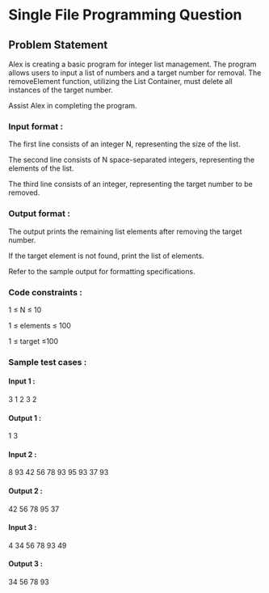 # Single File Programming Question

## Problem Statement

Alex is creating a basic program for integer list management. The program allows users to input a list of numbers and a target number for removal. The removeElement function, utilizing the List Container, must delete all instances of the target number.

Assist Alex in completing the program.

### Input format :

The first line consists of an integer N, representing the size of the list.

The second line consists of N space-separated integers, representing the elements of the list.

The third line consists of an integer, representing the target number to be removed.

### Output format :

The output prints the remaining list elements after removing the target number.

If the target element is not found, print the list of elements.

Refer to the sample output for formatting specifications.

### Code constraints :

1 ≤ N ≤ 10

1 ≤ elements ≤ 100

1 ≤ target ≤100

### Sample test cases :

#### Input 1 :

3
1 2 3
2

#### Output 1 :

1 3

#### Input 2 :

8
93 42 56 78 93 95 93 37
93

#### Output 2 :

42 56 78 95 37

#### Input 3 :

4
34 56 78 93
49

#### Output 3 :

34 56 78 93
